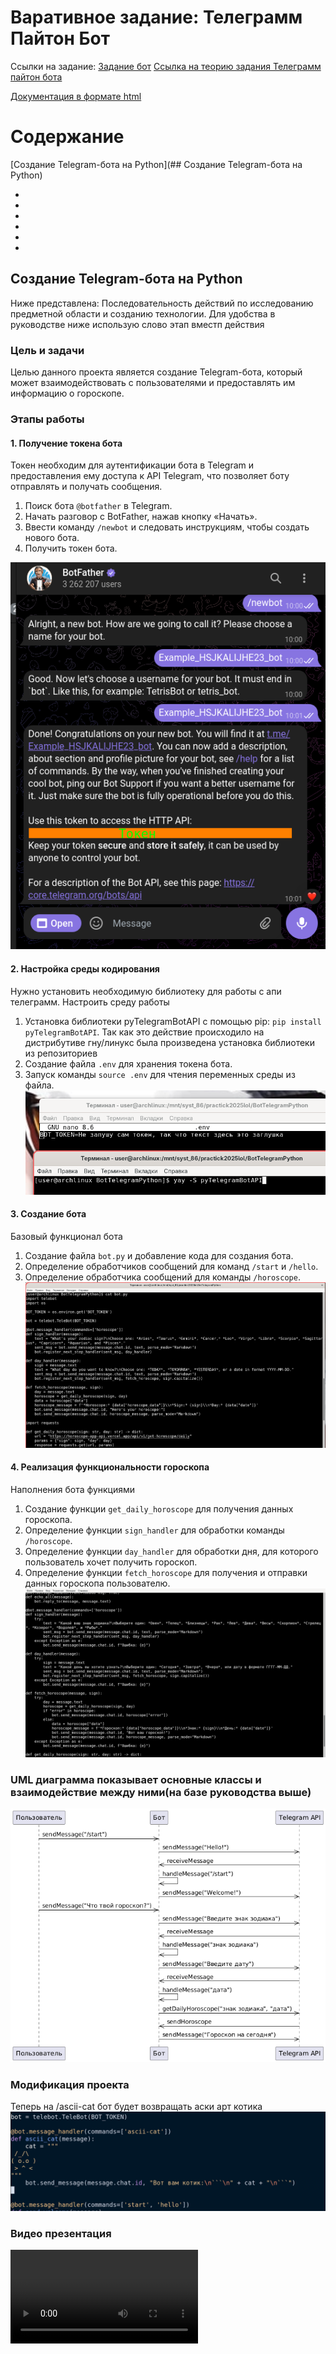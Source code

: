 # Варативное задание: Телеграмм Пайтон Бот

Ссылки на задание:
[Задание бот](https://github.com/codecrafters-io/build-your-own-x?tab=readme-ov-file#build-your-own-bot)
[Ссылка на теорию задания Телеграмм пайтон бота](https://www.freecodecamp.org/news/how-to-create-a-telegram-bot-using-python/)

[Документация в формате html](документация.html)

# Содержание
[Создание Telegram-бота на Python](## Создание Telegram-бота на Python)
- []()
- []()
- []()
- []()
- []()
- []()

## Создание Telegram-бота на Python

Ниже представлена: Последовательность действий по исследованию предметной области и созданию технологии. Для удобства в руководстве ниже использую слово этап вместп действия

### Цель и задачи

Целью данного проекта является создание Telegram-бота, который может взаимодействовать с пользователями и предоставлять им информацию о гороскопе.

### Этапы работы

#### 1. Получение токена бота
Токен необходим для аутентификации бота в Telegram и предоставления ему доступа к API Telegram, что позволяет боту отправлять и получать сообщения.
1. Поиск бота `@botfather` в Telegram.
2. Начать разговор с BotFather, нажав кнопку «Начать».
3. Ввести команду `/newbot` и следовать инструкциям, чтобы создать нового бота.
4. Получить токен бота.

![Этап 1](media/token.png)

#### 2. Настройка среды кодирования
Нужно установить необходимую библиотеку для работы с апи телеграмм. Настроить среду работы
1. Установка библиотеки pyTelegramBotAPI с помощью pip: `pip install pyTelegramBotAPI`. Так как это действие происходило на дистрибутиве гну/линукс была произведена установка библиотеки из репозиториев
2. Создание файла `.env` для хранения токена бота.
3. Запуск команды `source .env` для чтения переменных среды из файла.
![Этап 2](media/library.png)


#### 3. Создание бота
Базовый функционал бота
1. Создание файла `bot.py` и добавление кода для создания бота.
2. Определение обработчиков сообщений для команд `/start` и `/hello`.
3. Определение обработчика сообщений для команды `/horoscope`.
![Этап 3](media/code.png)

#### 4. Реализация функциональности гороскопа
Наполнения бота функциями
1. Создание функции `get_daily_horoscope` для получения данных гороскопа.
2. Определение функции `sign_handler` для обработки команды `/horoscope`.
3. Определение функции `day_handler` для обработки дня, для которого пользователь хочет получить гороскоп.
4. Определение функции `fetch_horoscope` для получения и отправки данных гороскопа пользователю.
![Этап 4](media/func_goroscope.png)

### UML диаграмма показывает основные классы и взаимодействие между ними(на базе руководства выше)
![UML диаграмма](media/bot.png)

### Модификация проекта
Теперь на /ascii-cat бот будет возвращать аски арт котика
![ascii-cat](media/cat.png)

### Видео презентация
![Видео презентация](media/video.mp4)
